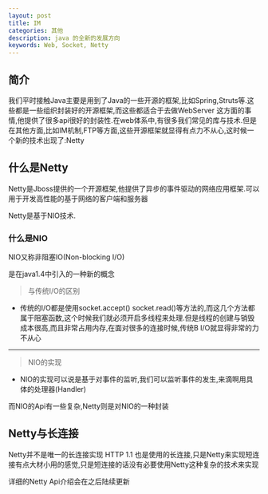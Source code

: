 ```yaml
---
layout: post
title: IM
categories: 其他
description: java 的全新的发展方向
keywords: Web, Socket, Netty
---
```

## 简介
我们平时接触Java主要是用到了Java的一些开源的框架,比如Spring,Struts等.这些都是一些组织封装好的开源框架,而这些都适合于去做WebServer 这方面的事情,他提供了很多api很好的封装性.在web体系中,有很多我们常见的库与技术.但是在其他方面,比如IM机制,FTP等方面,这些开源框架就显得有点力不从心,这时候一个新的技术出现了:Netty
## 什么是Netty
Netty是Jboss提供的一个开源框架,他提供了异步的事件驱动的网络应用框架.可以用于开发高性能的基于网络的客户端和服务器

Netty是基于NIO技术.

### 什么是NIO
NIO又称非阻塞IO(Non-blocking I/O)

是在java1.4中引入的一种新的概念

> 与传统I/O的区别
- 传统的I/O都是使用socket.accept() socket.read()等方法的,而这几个方法都属于阻塞函数,这个时候我们就必须开启多线程来处理.但是线程的创建与销毁成本很高,而且非常占用内存,在面对很多的连接时候,传统B I/O就显得非常的力不从心

----

> NIO的实现
- NIO的实现可以说是基于对事件的监听,我们可以监听事件的发生,来滴啊用具体的处理器(Handler)

而NIO的Api有一些复杂,Netty则是对NIO的一种封装

## Netty与长连接
Netty并不是唯一的长连接实现 HTTP 1.1 也是使用的长连接,只是Netty来实现短连接有点大材小用的感觉,只是短连接的话没有必要使用Netty这种复杂的技术来实现

详细的Netty Api介绍会在之后陆续更新
